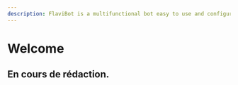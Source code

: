 ```yaml
---
description: FlaviBot is a multifunctional bot easy to use and configure
---
```


# Welcome

## En cours de rédaction.

